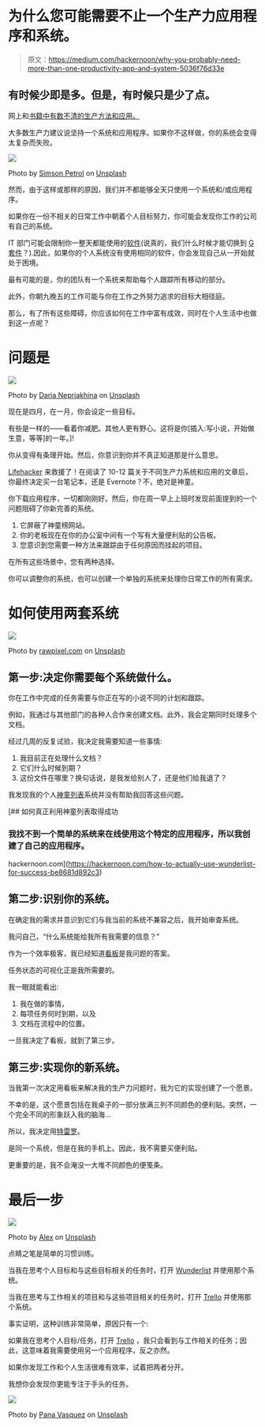# 为什么您可能需要不止一个生产力应用程序和系统。

> 原文：<https://medium.com/hackernoon/why-you-probably-need-more-than-one-productivity-app-and-system-5036f76d33e>

## 有时候少即是多。但是，有时候只是少了点。

网上和[书籍中有数不清的生产方法和应用。](https://hackernoon.com/tagged/books)

大多数生产力建议说坚持一个系统和应用程序。如果你不这样做，你的系统会变得太复杂而失败。

![](img/7566236d8e739a1f132ac4601008b13b.png)

Photo by [Simson Petrol](https://unsplash.com/photos/-3wygakaeQc?utm_source=unsplash&utm_medium=referral&utm_content=creditCopyText) on [Unsplash](https://unsplash.com/search/photos/chaos?utm_source=unsplash&utm_medium=referral&utm_content=creditCopyText)

然而，由于这样或那样的原因，我们并不都能够全天只使用一个系统和/或应用程序。

如果你在一份不相关的日常工作中朝着个人目标努力，你可能会发现你工作的公司有自己的系统。

IT 部门可能会限制你一整天都能使用的[软件](https://hackernoon.com/tagged/software)(说真的，我们什么时候才能切换到 [G 套件](https://gsuite.google.com/)？).因此，如果你的个人系统没有使用相同的软件，你会发现自己从一开始就处于困境。

最有可能的是，你的团队有一个系统来帮助每个人跟踪所有移动的部分。

此外，你朝九晚五的工作可能与你在工作之外努力追求的目标大相径庭。

那么，有了所有这些障碍，你应该如何在工作中富有成效，同时在个人生活中也做到这一点呢？

# 问题是

![](img/002485b1009cafdfbe2c17272f160914.png)

Photo by [Daria Nepriakhina](https://unsplash.com/photos/zoCDWPuiRuA?utm_source=unsplash&utm_medium=referral&utm_content=creditCopyText) on [Unsplash](https://unsplash.com/search/photos/post-it?utm_source=unsplash&utm_medium=referral&utm_content=creditCopyText)

现在是四月，在一月，你会设定一些目标。

有些是一样的——看着你减肥。其他人更有野心。这将是你[插入:写小说，开始做生意，等等]的一年。]!

你从变得有条理开始。然后，你意识到你并不真正知道那是什么意思。

[Lifehacker](https://lifehacker.com/) 来救援了！在阅读了 10-12 篇关于不同生产力系统和应用的文章后，你最终决定买一台笔记本，还是 Evernote？不，绝对是神童。

你下载应用程序，一切都刚刚好。然后，你在周一早上上班时发现前面提到的一个问题阻碍了你新完善的系统。

1.  它屏蔽了神童榜网站。
2.  你的老板现在在你的办公室中间有一个写有大量便利贴的公告板。
3.  您意识到您需要一种方法来跟踪由于任何原因而挂起的项目。

在所有这些场景中，您有两种选择。

你可以调整你的系统，也可以创建一个单独的系统来处理你日常工作的所有需求。

# 如何使用两套系统

![](img/e2b97d58961ca6c783ab5a0391d21b99.png)

Photo by [rawpixel.com](https://unsplash.com/photos/O9Xe1lRFRSs?utm_source=unsplash&utm_medium=referral&utm_content=creditCopyText) on [Unsplash](https://unsplash.com/search/photos/phone-and-computer?utm_source=unsplash&utm_medium=referral&utm_content=creditCopyText)

## 第一步:决定你需要每个系统做什么。

你在工作中完成的任务需要与你正在写的小说不同的计划和跟踪。

例如，我通过与其他部门的各种人合作来创建文档。此外，我会定期同时处理多个文档。

经过几周的反复试验，我决定我需要知道一些事情:

1.  我目前正在处理什么文档？
2.  它们什么时候到期？
3.  这份文件在哪里？换句话说，是我发给别人了，还是他们给我退了？

我发现我的个人[神童列表](https://www.wunderlist.com/)系统并没有帮助我回答这些问题。

[](https://hackernoon.com/how-to-actually-use-wunderlist-for-success-be8681d892c3) [## 如何真正利用神童列表取得成功

### 我找不到一个简单的系统来在线使用这个特定的应用程序，所以我创建了自己的应用程序。

hackernoon.com](https://hackernoon.com/how-to-actually-use-wunderlist-for-success-be8681d892c3) 

## 第二步:识别你的系统。

在确定我的需求并意识到它们与我当前的系统不兼容之后，我开始审查系统。

我问自己，“什么系统能给我所有我需要的信息？”

作为一个效率极客，我已经知道[看板](https://en.wikipedia.org/wiki/Kanban)是我问题的答案。

任务状态的可视化正是我所需要的。

我一眼就能看出:

1.  我在做的事情，
2.  每项任务何时到期，以及
3.  文档在流程中的位置。

一旦我决定了看板，就到了第三步。

## 第三步:实现你的新系统。

当我第一次决定用看板来解决我的生产力问题时，我为它的实现创建了一个愿景。

不幸的是，这个愿景包括在我桌子的一部分放满三列不同颜色的便利贴。突然，一个完全不同的形象跃入我的脑海…

所以，我决定用[特雷罗](https://trello.com/)。

是同一个系统，但是在我的手机上。因此，我不需要买便利贴。

更重要的是，我不会淹没一大堆不同颜色的便笺条。

# 最后一步

![](img/a2a58904604d81f9025028d6f913ab9e.png)

Photo by [Alex](https://unsplash.com/photos/VxtWBOQjGdI?utm_source=unsplash&utm_medium=referral&utm_content=creditCopyText) on [Unsplash](https://unsplash.com/search/photos/win?utm_source=unsplash&utm_medium=referral&utm_content=creditCopyText)

点睛之笔是简单的习惯训练。

当我在思考个人目标和与这些目标相关的任务时，打开 [Wunderlist](https://www.wunderlist.com/) 并使用那个系统。

当我在思考与工作相关的项目和与这些项目相关的任务时，打开 [Trello](https://trello.com/) 并使用那个系统。

事实证明，这种训练非常简单，原因只有一个:

如果我在思考个人目标/任务，打开 [Trello](https://trello.com/) ，我只会看到与工作相关的任务；因此，这意味着我需要使用另一个应用程序，反之亦然。

如果你发现工作和个人生活很难有效率，试着把两者分开。

我想你会发现你更能专注于手头的任务。

![](img/1c2719f6595581eb9f9f3f9b304d5927.png)

Photo by [Pana Vasquez](https://unsplash.com/photos/8EbLRFu6USc?utm_source=unsplash&utm_medium=referral&utm_content=creditCopyText) on [Unsplash](https://unsplash.com/search/photos/start?utm_source=unsplash&utm_medium=referral&utm_content=creditCopyText)